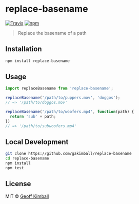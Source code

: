 # replace-basename

[![Travis](https://img.shields.io/travis/gakimball/replace-basename.svg?maxAge=2592000)](https://travis-ci.org/gakimball/replace-basename) [![npm](https://img.shields.io/npm/v/replace-basename.svg?maxAge=2592000)](https://www.npmjs.com/package/replace-basename)

> Replace the basename of a path

## Installation

```bash
npm install replace-basename
```

## Usage

```js
import replaceBasename from 'replace-basename';

replaceBasename('/path/to/puppers.mov', 'doggos');
// => '/path/to/doggos.mov'

replaceBasename('/path/to/woofers.mp4', function(path) {
  return 'sub' + path;
})
// => '/path/to/subwoofers.mp4'
```

## Local Development

```bash
git clone https://github.com/gakimball/replace-basename
cd replace-basename
npm install
npm test
```

## License

MIT &copy; [Geoff Kimball](http://geoffkimball.com)
